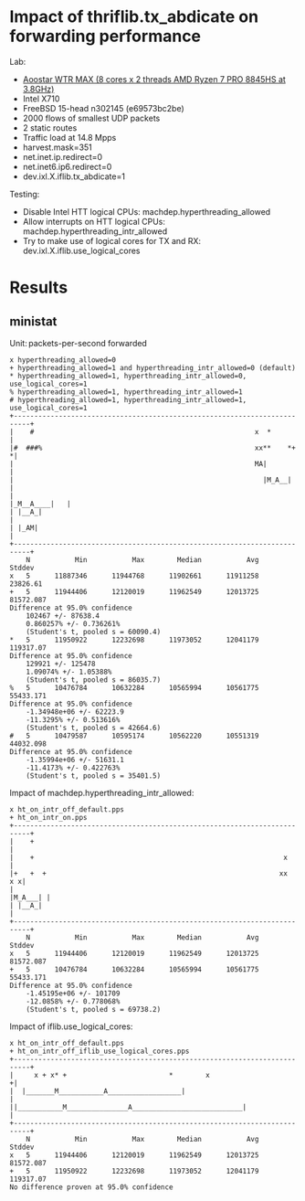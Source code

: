 # Impact of thriflib.tx_abdicate on forwarding performance

Lab:
  - [Aoostar WTR MAX (8 cores x 2 threads AMD Ryzen 7 PRO 8845HS at 3.8GHz)](https://aoostar.com/products/aoostar-wtr-max-amd-r7-pro-8845hs-11-bays-mini-pc)
  - Intel X710
  - FreeBSD 15-head n302145 (e69573bc2be)
  - 2000 flows of smallest UDP packets
  - 2 static routes
  - Traffic load at 14.8 Mpps
  - harvest.mask=351
  - net.inet.ip.redirect=0
  - net.inet6.ip6.redirect=0
  - dev.ixl.X.iflib.tx_abdicate=1

Testing:

- Disable Intel HTT logical CPUs:  machdep.hyperthreading_allowed
- Allow interrupts on HTT logical CPUs:  machdep.hyperthreading_intr_allowed
- Try to make use of logical cores for TX and RX: dev.ixl.X.iflib.use_logical_cores

# Results

## ministat

Unit: packets-per-second forwarded

```
x hyperthreading_allowed=0
+ hyperthreading_allowed=1 and hyperthreading_intr_allowed=0 (default)
* hyperthreading_allowed=1, hyperthreading_intr_allowed=0, use_logical_cores=1
% hyperthreading_allowed=1, hyperthreading_intr_allowed=1
# hyperthreading_allowed=1, hyperthreading_intr_allowed=1, use_logical_cores=1
+--------------------------------------------------------------------------+
|    #                                                      x  *           |
|#  ###%                                                    xx**    *+    *|
|                                                           MA|            |
|                                                             |M_A__|      |
|                                                            |_M__A____|   |
| |__A_|                                                                   |
| |_AM|                                                                    |
+--------------------------------------------------------------------------+
    N           Min           Max        Median           Avg        Stddev
x   5      11887346      11944768      11902661      11911258      23826.61
+   5      11944406      12120019      11962549      12013725     81572.087
Difference at 95.0% confidence
	102467 +/- 87638.4
	0.860257% +/- 0.736261%
	(Student's t, pooled s = 60090.4)
*   5      11950922      12232698      11973052      12041179     119317.07
Difference at 95.0% confidence
	129921 +/- 125478
	1.09074% +/- 1.05388%
	(Student's t, pooled s = 86035.7)
%   5      10476784      10632284      10565994      10561775     55433.171
Difference at 95.0% confidence
	-1.34948e+06 +/- 62223.9
	-11.3295% +/- 0.513616%
	(Student's t, pooled s = 42664.6)
#   5      10479587      10595174      10562220      10551319     44032.098
Difference at 95.0% confidence
	-1.35994e+06 +/- 51631.1
	-11.4173% +/- 0.422763%
	(Student's t, pooled s = 35401.5)
```

Impact of machdep.hyperthreading_intr_allowed:

```
x ht_on_intr_off_default.pps
+ ht_on_intr_on.pps
+--------------------------------------------------------------------------+
|    +                                                                     |
|    +                                                             x       |
|+   +  +                                                         xx    x x|
|                                                                 |M_A___| |
| |__A_|                                                                   |
+--------------------------------------------------------------------------+
    N           Min           Max        Median           Avg        Stddev
x   5      11944406      12120019      11962549      12013725     81572.087
+   5      10476784      10632284      10565994      10561775     55433.171
Difference at 95.0% confidence
	-1.45195e+06 +/- 101709
	-12.0858% +/- 0.778068%
	(Student's t, pooled s = 69738.2)
```

Impact of iflib.use_logical_cores:

```
x ht_on_intr_off_default.pps
+ ht_on_intr_off_iflib_use_logical_cores.pps
+--------------------------------------------------------------------------+
|     x + x* +                         *        x                         +|
|  |_______M___________A__________________|                                |
||___________M_______________A___________________________|                 |
+--------------------------------------------------------------------------+
    N           Min           Max        Median           Avg        Stddev
x   5      11944406      12120019      11962549      12013725     81572.087
+   5      11950922      12232698      11973052      12041179     119317.07
No difference proven at 95.0% confidence
```
